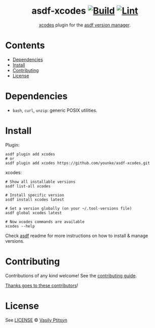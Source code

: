 <div align="center">

# asdf-xcodes [![Build](https://github.com/younke/asdf-xcodes/actions/workflows/build.yml/badge.svg)](https://github.com/younke/asdf-xcodes/actions/workflows/build.yml) [![Lint](https://github.com/younke/asdf-xcodes/actions/workflows/lint.yml/badge.svg)](https://github.com/younke/asdf-xcodes/actions/workflows/lint.yml)


[xcodes](https://github.com/RobotsAndPencils/xcodes) plugin for the [asdf version manager](https://asdf-vm.com).

</div>

# Contents

- [Dependencies](#dependencies)
- [Install](#install)
- [Contributing](#contributing)
- [License](#license)

# Dependencies

- `bash`, `curl`, `unzip`: generic POSIX utilities.

# Install

Plugin:

```shell
asdf plugin add xcodes
# or
asdf plugin add xcodes https://github.com/younke/asdf-xcodes.git
```

xcodes:

```shell
# Show all installable versions
asdf list-all xcodes

# Install specific version
asdf install xcodes latest

# Set a version globally (on your ~/.tool-versions file)
asdf global xcodes latest

# Now xcodes commands are available
xcodes --help
```

Check [asdf](https://github.com/asdf-vm/asdf) readme for more instructions on how to
install & manage versions.

# Contributing

Contributions of any kind welcome! See the [contributing guide](contributing.md).

[Thanks goes to these contributors](https://github.com/younke/asdf-xcodes/graphs/contributors)!

# License

See [LICENSE](LICENSE) © [Vasily Ptitsyn](https://github.com/younke/)
